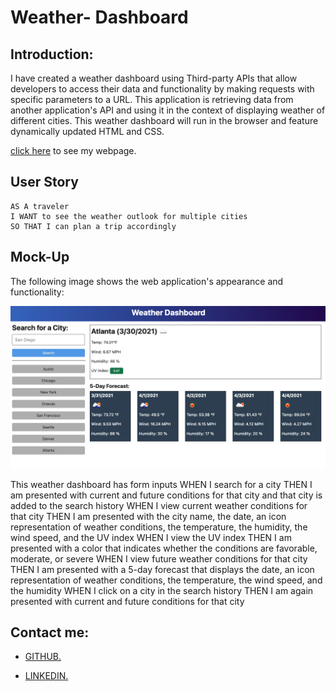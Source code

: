 # Weather- Dashboard


## Introduction:

I have created a weather dashboard using Third-party APIs that allow developers to access their data and functionality by making requests with specific parameters to a URL. This application is retrieving data from another application's API and using it in the context of displaying weather of different cities. This weather dashboard will run in the browser and feature dynamically updated HTML and CSS.

[click here](https://mandy2324.github.io/Weather-Dashboard/) to see my webpage.

## User Story

```
AS A traveler
I WANT to see the weather outlook for multiple cities
SO THAT I can plan a trip accordingly
```



## Mock-Up

The following image shows the web application's appearance and functionality:

![The weather app includes a search option, a list of cities, and a five-day forecast and current weather conditions for Atlanta.](.//Assets/demo.png)


This weather dashboard has form inputs
WHEN I search for a city
THEN I am presented with current and future conditions for that city and that city is added to the search history
WHEN I view current weather conditions for that city
THEN I am presented with the city name, the date, an icon representation of weather conditions, the temperature, the humidity, the wind speed, and the UV index
WHEN I view the UV index
THEN I am presented with a color that indicates whether the conditions are favorable, moderate, or severe
WHEN I view future weather conditions for that city
THEN I am presented with a 5-day forecast that displays the date, an icon representation of weather conditions, the temperature, the wind speed, and the humidity
WHEN I click on a city in the search history
THEN I am again presented with current and future conditions for that city

## Contact me:

* [ GITHUB.](https://github.com/mandy2324)

* [ LINKEDIN.](https://www.linkedin.com/in/m23saini) 

